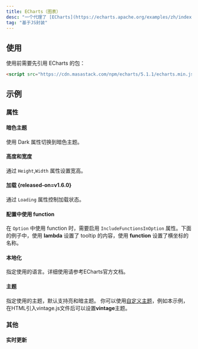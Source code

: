 ```yaml
---
title: ECharts（图表）
desc: "一个代理了 [ECharts](https://echarts.apache.org/examples/zh/index.html) 的组件"
tag: "基于JS封装"
---
```


## 使用

使用前需要先引用 ECharts 的包：

```html 
<script src="https://cdn.masastack.com/npm/echarts/5.1.1/echarts.min.js"></script>
```

<masa-example file="Examples.components.echarts.Usage"></masa-example>

## 示例

### 属性

#### 暗色主题

使用 Dark 属性切换到暗色主题。

<masa-example file="Examples.components.echarts.Dark"></masa-example>

#### 高度和宽度

通过 `Height`,`Width` 属性设置宽高。

<masa-example file="Examples.components.echarts.HeightAndWidth"></masa-example>

#### 加载 {released-on=v1.6.0}

通过 `Loading` 属性控制加载状态。

<masa-example file="Examples.components.echarts.Loading"></masa-example>

#### 配置中使用 function

在 `Option` 中使用 function 时，需要启用 `IncludeFunctionsInOption` 属性。下面的例子中，使用 **lambda** 设置了 tooltip 的内容，使用 **function** 设置了横坐标的名称。

<masa-example file="Examples.components.echarts.IncludeFunctionsInOption"></masa-example>

#### 本地化

指定使用的语言。详细使用请参考ECharts官方文档。

<masa-example file="Examples.components.echarts.Locale"></masa-example>

#### 主题

指定使用的主题，默认支持亮和暗主题。 你可以使用[自定义主题](https://echarts.apache.org/handbook/zh/concepts/style/#%E9%A2%9C%E8%89%B2%E4%B8%BB%E9%A2%98%EF%BC%88theme%EF%BC%89)，例如本示例，在HTML引入vintage.js文件后可以设置**vintage**主题。

<masa-example file="Examples.components.echarts.Theme"></masa-example>

### 其他

#### 实时更新

<masa-example file="Examples.components.echarts.LiveUpdate"></masa-example>
